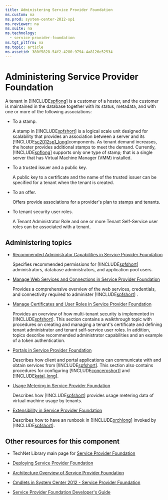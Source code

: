 ```yaml
---
title: Administering Service Provider Foundation
ms.custom: na
ms.prod: system-center-2012-sp1
ms.reviewer: na
ms.suite: na
ms.technology: 
  - service-provider-foundation
ms.tgt_pltfrm: na
ms.topic: article
ms.assetid: 380f5828-54f2-4280-9794-4a8126e52534
---
```

# Administering Service Provider Foundation
A tenant in [!INCLUDE[spflong](Token/spflong_md.md)] is a customer of a hoster, and the customer is maintained in the database together with its status, metadata, and with one or more of the following associations:

-   To a stamp.

    A stamp in [!INCLUDE[spfshort](Token/spfshort_md.md)] is a logical scale unit designed for scalability that provides an association between a server and its [!INCLUDE[sc2012sp1_long](Token/sc2012sp1_long_md.md)]components. As tenant demand increases, the hoster provides additional stamps to meet the demand. Currently, [!INCLUDE[spflong](Token/spflong_md.md)] supports only one type of stamp; that is a single server that has Virtual Machine Manager \(VMM\) installed.

-   To a trusted issuer and a public key.

    A public key to a certificate and the name of the trusted issuer can be specified for a tenant when the tenant is created.

-   To an offer.

    Offers provide associations for a provider's plan to stamps and tenants.

-   To tenant security user roles.

    A Tenant Administrator Role and one or more Tenant Self\-Service user roles can be associated with a tenant.

## Administering topics

-   [Recommended Administrator Capabilities in Service Provider Foundation](Recommended-Administrator-Capabilities-in-Service-Provider-Foundation.md)

    Specifies recommended permissions for [!INCLUDE[spfshort](Token/spfshort_md.md)] administrators, database administrators, and application pool users.

-   [Manage Web Services and Connections in Service Provider Foundation](Manage-Web-Services-and-Connections-in-Service-Provider-Foundation.md)

    Provides a comprehensive overview of the web services, credentials, and connectivity required to administer [!INCLUDE[spfshort](Token/spfshort_md.md)] .

-   [Manage Certificates and User Roles in Service Provider Foundation](Manage-Certificates-and-User-Roles-in-Service-Provider-Foundation.md)

    Provides an overview of how multi\-tenant security is implemented in [!INCLUDE[spfshort](Token/spfshort_md.md)]. This section contains a walkthrough topic with procedures on creating and managing a tenant's certificate and defining tenant administrator and tenant self\-service user roles. In addition, topics describe recommended administrator capabilities and an example of a token authentication.

-   [Portals in Service Provider Foundation](Portals-in-Service-Provider-Foundation.md)

    Describes how client and portal applications can communicate with and obtain services from [!INCLUDE[spfshort](Token/spfshort_md.md)]. This section also contains procedures for configuring [!INCLUDE[conceroshort](Token/conceroshort_md.md)] and [!INCLUDE[katal_long](Token/katal_long_md.md)].

-   [Usage Metering in Service Provider Foundation](Usage-Metering-in-Service-Provider-Foundation.md)

    Describes how [!INCLUDE[spfshort](Token/spfshort_md.md)] provides usage metering data of virtual machine usage by tenants.

-   [Extensibility in Service Provider Foundation](Extensibility-in-Service-Provider-Foundation.md)

    Describes how to have an runbook in [!INCLUDE[orchlong](Token/orchlong_md.md)] invoked by [!INCLUDE[spfshort](Token/spfshort_md.md)].

## Other resources for this component

-   TechNet Library main page for [Service Provider Foundation](Service-Provider-Foundation.md)

-   [Deploying Service Provider Foundation](Deploying-Service-Provider-Foundation.md)

-   [Architecture Overview of Service Provider Foundation](Architecture-Overview-of-Service-Provider-Foundation.md)

-   [Cmdlets in System Center 2012 \- Service Provider Foundation](http://go.microsoft.com/fwlink/p/?LinkId=263677)

-   [Service Provider Foundation Developer's Guide](http://go.microsoft.com/fwlink/p/?LinkID=263700)


